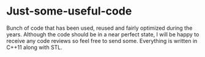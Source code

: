 # Just-some-useful-code
Bunch of code that has been used, reused and fairly optimized during the years.
Although the code should be in a near perfect state, I will be happy to receive any code reviews so feel free to send some.
Everything is written in C++11 along with STL.
